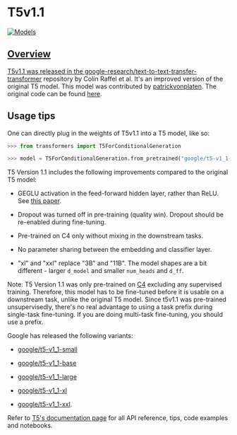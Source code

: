 <!--Copyright 2021 The HuggingFace Team. All rights reserved.

Licensed under the Apache License, Version 2.0 (the "License"); you may not use this file except in compliance with
the License. You may obtain a copy of the License at

http://www.apache.org/licenses/LICENSE-2.0

Unless required by applicable law or agreed to in writing, software distributed under the License is distributed on
an "AS IS" BASIS, WITHOUT WARRANTIES OR CONDITIONS OF ANY KIND, either express or implied. See the License for the
specific language governing permissions and limitations under the License.

⚠️ Note that this file is in Markdown but contain specific syntax for our doc-builder (similar to MDX) that may not be
rendered properly in your Markdown viewer.

-->

# T5v1.1

<div class="flex flex-wrap space-x-1">
<a href="https://huggingface.co/models?filter=t5v1.1">
<img alt="Models" src="https://img.shields.io/badge/All_model_pages-t5v1.1-blueviolet">
</div>

## Overview

T5v1.1 was released in the [google-research/text-to-text-transfer-transformer](https://github.com/google-research/text-to-text-transfer-transformer/blob/main/released_checkpoints.md#t511)
repository by Colin Raffel et al. It's an improved version of the original T5 model.
This model was contributed by [patrickvonplaten](https://huggingface.co/patrickvonplaten). The original code can be
found [here](https://github.com/google-research/text-to-text-transfer-transformer/blob/main/released_checkpoints.md#t511).

## Usage tips

One can directly plug in the weights of T5v1.1 into a T5 model, like so:

```python
>>> from transformers import T5ForConditionalGeneration

>>> model = T5ForConditionalGeneration.from_pretrained("google/t5-v1_1-base")
```

T5 Version 1.1 includes the following improvements compared to the original T5 model:

- GEGLU activation in the feed-forward hidden layer, rather than ReLU. See [this paper](https://arxiv.org/abs/2002.05202).

- Dropout was turned off in pre-training (quality win). Dropout should be re-enabled during fine-tuning.

- Pre-trained on C4 only without mixing in the downstream tasks.

- No parameter sharing between the embedding and classifier layer.

- "xl" and "xxl" replace "3B" and "11B". The model shapes are a bit different - larger `d_model` and smaller
  `num_heads` and `d_ff`.

Note: T5 Version 1.1 was only pre-trained on [C4](https://huggingface.co/datasets/c4) excluding any supervised
training. Therefore, this model has to be fine-tuned before it is usable on a downstream task, unlike the original T5
model. Since t5v1.1 was pre-trained unsupervisedly, there's no real advantage to using a task prefix during single-task
fine-tuning. If you are doing multi-task fine-tuning, you should use a prefix.

Google has released the following variants:

- [google/t5-v1_1-small](https://huggingface.co/google/t5-v1_1-small)

- [google/t5-v1_1-base](https://huggingface.co/google/t5-v1_1-base)

- [google/t5-v1_1-large](https://huggingface.co/google/t5-v1_1-large)

- [google/t5-v1_1-xl](https://huggingface.co/google/t5-v1_1-xl)

- [google/t5-v1_1-xxl](https://huggingface.co/google/t5-v1_1-xxl).


<Tip>

Refer to [T5's documentation page](t5) for all API reference, tips, code examples and notebooks.

</Tip>